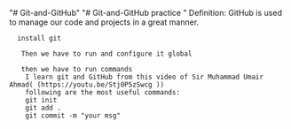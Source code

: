 "# Git-and-GitHub" 
"# Git-and-GitHub practice " 
      Definition:
              GitHub is used to manage our code and projects in a great manner.

      install git

       Then we have to run and configure it global

       then we have to run commands 
        I learn git and GitHub from this video of Sir Muhammad Umair Ahmad( (https://youtu.be/Stj0P5zSwcg ))
        following are the most useful commands:
        git init
        git add .
        git commit -m "your msg"
        
